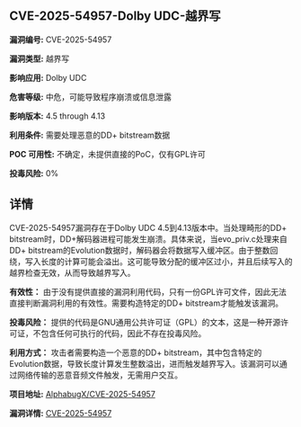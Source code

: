 ## CVE-2025-54957-Dolby UDC-越界写

**漏洞编号:** CVE-2025-54957

**漏洞类型:** 越界写

**影响应用:** Dolby UDC

**危害等级:** 中危，可能导致程序崩溃或信息泄露

**影响版本:** 4.5 through 4.13

**利用条件:** 需要处理恶意的DD+ bitstream数据

**POC 可用性:** 不确定，未提供直接的PoC，仅有GPL许可

**投毒风险:** 0%

## 详情

CVE-2025-54957漏洞存在于Dolby UDC 4.5到4.13版本中。当处理畸形的DD+ bitstream时，DD+解码器进程可能发生崩溃。具体来说，当evo_priv.c处理来自DD+ bitstream的Evolution数据时，解码器会将数据写入缓冲区。由于整数回绕，写入长度的计算可能会溢出。这可能导致分配的缓冲区过小，并且后续写入的越界检查无效，从而导致越界写入。

**有效性：** 由于没有提供直接的漏洞利用代码，只有一份GPL许可文件，因此无法直接判断漏洞利用的有效性。需要构造特定的DD+ bitstream才能触发该漏洞。

**投毒风险：** 提供的代码是GNU通用公共许可证（GPL）的文本，这是一种开源许可证，不包含任何可执行的代码，因此不存在投毒风险。

**利用方式：** 攻击者需要构造一个恶意的DD+ bitstream，其中包含特定的Evolution数据，导致长度计算发生整数溢出，进而触发越界写入。该漏洞可以通过网络传输的恶意音频文件触发，无需用户交互。

**项目地址:** [AlphabugX/CVE-2025-54957](https://github.com/AlphabugX/CVE-2025-54957)

**漏洞详情:** [CVE-2025-54957](https://nvd.nist.gov/vuln/detail/CVE-2025-54957)
